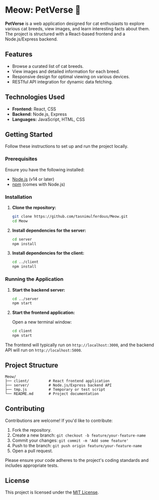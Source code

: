 # Meow: PetVerse 🐾

**PetVerse** is a web application designed for cat enthusiasts to explore various cat breeds, view images, and learn interesting facts about them. The project is structured with a React-based frontend and a Node.js/Express backend.

## Features

- Browse a curated list of cat breeds.
- View images and detailed information for each breed.
- Responsive design for optimal viewing on various devices.
- RESTful API integration for dynamic data fetching.

## Technologies Used

- **Frontend:** React, CSS
- **Backend:** Node.js, Express
- **Languages:** JavaScript, HTML, CSS

## Getting Started

Follow these instructions to set up and run the project locally.

### Prerequisites

Ensure you have the following installed:

- [Node.js](https://nodejs.org/) (v14 or later)
- [npm](https://www.npmjs.com/) (comes with Node.js)

### Installation

1. **Clone the repository:**

   ```bash
   git clone https://github.com/tasnimulferdous/Meow.git
   cd Meow
   ```

2. **Install dependencies for the server:**

   ```bash
   cd server
   npm install
   ```

3. **Install dependencies for the client:**

   ```bash
   cd ../client
   npm install
   ```

### Running the Application

1. **Start the backend server:**

   ```bash
   cd ../server
   npm start
   ```

2. **Start the frontend application:**

   Open a new terminal window:

   ```bash
   cd client
   npm start
   ```

The frontend will typically run on `http://localhost:3000`, and the backend API will run on `http://localhost:5000`.

## Project Structure

```
Meow/
├── client/         # React frontend application
├── server/         # Node.js/Express backend API
├── tmp.js          # Temporary or test script
└── README.md       # Project documentation
```

## Contributing

Contributions are welcome! If you'd like to contribute:

1. Fork the repository.
2. Create a new branch: `git checkout -b feature/your-feature-name`
3. Commit your changes: `git commit -m 'Add some feature'`
4. Push to the branch: `git push origin feature/your-feature-name`
5. Open a pull request.

Please ensure your code adheres to the project's coding standards and includes appropriate tests.

## License

This project is licensed under the [MIT License](LICENSE).
